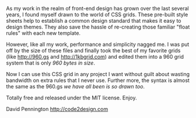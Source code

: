 As my work in the realm of front-end design has grown over the last several years, I found myself drawn to the world of CSS grids. These pre-built style sheets help to establish a common design standard that makes it easy to design themes. They also save the hassle of re-creating those familiar "float rules" with each new template.

However, like all my work, performance and simplicity nagged me. I was put off by the size of these files and finally took the best of my favorite grids (like http://960.gs and http://1kbgrid.com) and edited them into a 960 grid system that is only *960 bytes in size*.

Now I can use this CSS grid in any project I want without guilt about wasting bandwidth on extra rules that I never use. Further more, the syntax is almost the same as the 960.gs *we have all been is so drawn too*.

Totally free and released under the MIT license. Enjoy.

David Pennington
http://code2design.com
